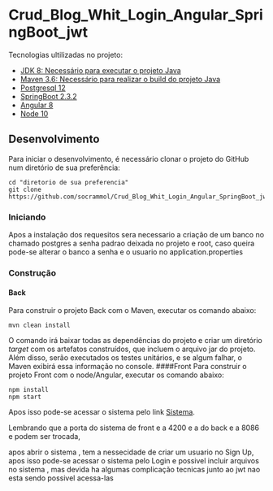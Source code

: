 # Crud_Blog_Whit_Login_Angular_SpringBoot_jwt
Tecnologias ultilizadas no projeto:
- [JDK 8: Necessário para executar o projeto Java](https://www.oracle.com/br/java/technologies/javase/javase-jdk8-downloads.html)
- [Maven 3.6: Necessário para realizar o build do projeto Java](http://mirror.nbtelecom.com.br/apache/maven/maven-3/3.6.3/binaries/apache-maven-3.6.3-bin.zip)
- [Postgresql 12 ](http://www.enterprisedb.com/postgresql-tutorial-resources-training?cid=48)
- [ SpringBoot 2.3.2](https://spring.io/projects/spring-boot)
- [Angular 8](https://angular.io/)
- [Node 10](https://nodejs.org/en/)

## Desenvolvimento

Para iniciar o desenvolvimento, é necessário clonar o projeto do GitHub num diretório de sua preferência:

```shell
cd "diretorio de sua preferencia"
git clone https://github.com/socrammol/Crud_Blog_Whit_Login_Angular_SpringBoot_jwt
```
### Iniciando
Apos a instalação dos requesitos sera necessario a criação de um banco no chamado postgres
a senha padrao deixada no projeto e root, caso queira pode-se alterar o banco a senha e o usuario no application.properties
### Construção
#### Back
Para construir o projeto Back com o Maven, executar os comando abaixo:

```shell
mvn clean install
```

O comando irá baixar todas as dependências do projeto e criar um diretório *target* com os artefatos construídos, que incluem o arquivo jar do projeto. Além disso, serão executados os testes unitários, e se algum falhar, o Maven exibirá essa informação no console.
####Front
Para construir o projeto Front com o node/Angular, executar os comando abaixo:

```shell
npm install
npm start
```

Apos isso pode-se acessar o sistema pelo link [Sistema](http://localhost:4200/).

Lembrando que a porta do sistema de front e a 4200 e a do back e a 8086 e podem ser trocada,

apos abrir o sistema , tem a nessecidade de criar um usuario no Sign Up, apos isso pode-se acessar o sistema pelo  Login
e possivel incluir arquivos no sistema , mas devida ha algumas complicação tecnicas junto ao jwt nao esta sendo possivel acessa-las